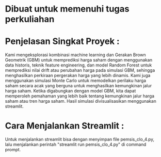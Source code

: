 # Dibuat untuk memenuhi tugas perkuliahan

# Penjelasan Singkat Proyek :
Kami mengeksplorasi kombinasi machine learning dan Gerakan Brown Geometrik (GBM) untuk memprediksi harga saham dengan menggunakan data historis, teknik feature engineering, dan model Random Forest untuk memprediksi nilai drift atau perubahan harga pada simulasi GBM, sehingga menghasilkan perkiraan pergerakan harga yang lebih dinamis. Kami juga menggunakan simulasi Monte Carlo untuk memodelkan  perilaku harga saham secara acak yang berguna untuk menghasilkan kemungkinan jalur harga saham. Ketika digabungkan dengan model GBM, kita dapat memperoleh pemahaman yang lebih baik tentang kemungkinan jalur harga saham atau tren harga saham. Hasil simulasi divisualisasikan menggunakan streamlit.

# Cara Menjalankan Streamlit :
Untuk menjalankan streamlit bisa dengan menyimpan file pemsis_clo_4.py, lalu menjalankan perintah "streamlit run pemsis_clo_4.py" di command prompt.
